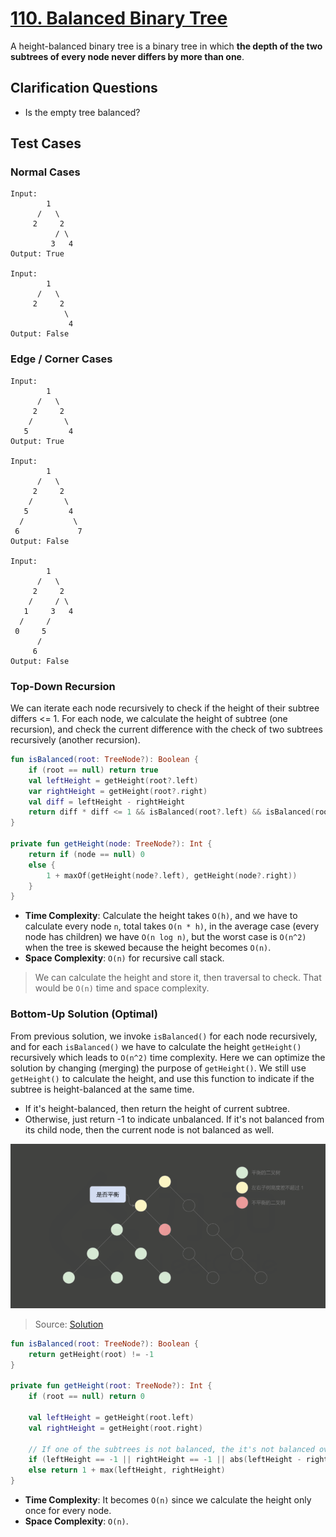# [110. Balanced Binary Tree](https://leetcode.com/problems/balanced-binary-tree/)

A height-balanced binary tree is a binary tree in which **the depth of the two subtrees of every node never differs by more than one**. 

## Clarification Questions
* Is the empty tree balanced?
 
## Test Cases
### Normal Cases
```
Input: 
        1
      /   \
     2     2
          / \
         3   4
Output: True

Input: 
        1
      /   \
     2     2
            \
             4
Output: False
```
### Edge / Corner Cases
```
Input: 
        1
      /   \
     2     2
    /       \
   5         4
Output: True

Input: 
        1
      /   \
     2     2
    /       \
   5         4
  /           \
 6             7
Output: False

Input:
        1
      /   \
     2     2
    /     / \
   1     3   4
  /     /
 0     5
      /
     6
Output: False
```

### Top-Down Recursion
We can iterate each node recursively to check if the height of their subtree differs <= 1. For each node, we calculate the height of subtree (one recursion), and check the current difference with the check of two subtrees recursively (another recursion).
```kotlin
fun isBalanced(root: TreeNode?): Boolean {
    if (root == null) return true
    val leftHeight = getHeight(root?.left)
    var rightHeight = getHeight(root?.right)
    val diff = leftHeight - rightHeight
    return diff * diff <= 1 && isBalanced(root?.left) && isBalanced(root?.right)
}

private fun getHeight(node: TreeNode?): Int {
    return if (node == null) 0
    else {
        1 + maxOf(getHeight(node?.left), getHeight(node?.right))
    }
}
```

* **Time Complexity**: Calculate the height takes `O(h)`, and we have to calculate every node `n`, total takes `O(n * h)`, in the average case (every node has children) we have `O(n log n)`, but the worst case is `O(n^2)` when the tree is skewed because the height becomes `O(n)`.
* **Space Complexity**: `O(n)` for recursive call stack.

> We can calculate the height and store it, then traversal to check. That would be `O(n)` time and space complexity.

### Bottom-Up Solution (Optimal)
From previous solution, we invoke `isBalanced()` for each node recursively, and for each `isBalanced()` we have to calculate the height `getHeight()` recursively which leads to `O(n^2)` time complexity. Here we can optimize the solution by changing (merging) the purpose of `getHeight()`. We still use `getHeight()` to calculate the height, and use this function to indicate if the subtree is height-balanced at the same time.
* If it's height-balanced, then return the height of current subtree.
* Otherwise, just return -1 to indicate unbalanced. If it's not balanced from its child node, then the current node is not balanced as well.

![](../media/110.balanced-binary-tree.png)
> Source: [Solution](https://leetcode.cn/problems/balanced-binary-tree/solution/ping-heng-er-cha-shu-by-leetcode-solution/)

```kotlin
fun isBalanced(root: TreeNode?): Boolean {
    return getHeight(root) != -1
}

private fun getHeight(root: TreeNode?): Int {
    if (root == null) return 0
    
    val leftHeight = getHeight(root.left)
    val rightHeight = getHeight(root.right)
    
    // If one of the subtrees is not balanced, the it's not balanced overall
    if (leftHeight == -1 || rightHeight == -1 || abs(leftHeight - rightHeight) > 1) return -1
    else return 1 + max(leftHeight, rightHeight)
}
```
* **Time Complexity**: It becomes `O(n)` since we calculate the height only once for every node.
* **Space Complexity**: `O(n)`.
